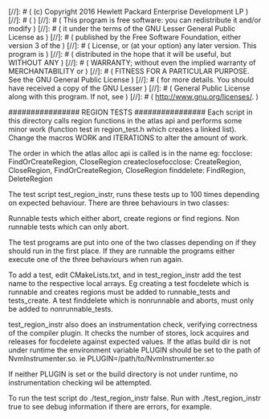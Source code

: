[//]: # ( (c) Copyright 2016 Hewlett Packard Enterprise Development LP         )
[//]: # (                                                                      )
[//]: # ( This program is free software: you can redistribute it and/or modify )
[//]: # ( it under the terms of the GNU Lesser General Public License as       )
[//]: # ( published by the Free Software Foundation, either version 3 of the   )
[//]: # ( License, or (at your option) any later version. This program is      )
[//]: # ( distributed in the hope that it will be useful, but WITHOUT ANY      )
[//]: # ( WARRANTY; without even the implied warranty of MERCHANTABILITY or    )
[//]: # ( FITNESS FOR A PARTICULAR PURPOSE. See the GNU General Public License )
[//]: # ( for more details. You should have received a copy of the GNU Lesser  )
[//]: # ( General Public License along with this program. If not, see          )
[//]: # ( <http://www.gnu.org/licenses/>.                                      )

 

################
REGION TESTS
################
Each script in this directory calls region functions in the atlas
api and performs some minor work (function test in region_test.h which
creates a linked list). Change the macros WORK and ITERATIONS to alter
the amount of work.

The order in which the atlas alloc api is called is in the name eg:
focclose: FindOrCreateRegion, CloseRegion
createclosefocclose: CreateRegion, CloseRegion, FindOrCreateRegion,
CloseRegion 
finddelete: FindRegion, DeleteRegion

The test script test_region_instr, runs these tests up to 100 times
depending on expected behaviour.  There are three behaviours in two
classes:

Runnable tests which either abort, create regions or find regions.
Non runnable tests which can only abort.

The test programs are put into one of the two classes depending on if
they should run in the first place.  If they are runnable the programs
either execute one of the three behaviours when run again.

To add a test, edit CMakeLists.txt, and in test_region_instr add the
test name to the respective local arrays.  Eg creating a test focdelete
which is runnable and creates regions must be added to runnable_tests
and tests_create. A test finddelete which is nonrunnable and aborts,
must only be added to nonrunnable_tests.

test_region_instr also does an instrumentation check, verifying
correctness of the compiler plugin. It checks the number of stores,
lock acquires and releases for focdelete against expected values.
If the atlas build dir is not under runtime the environment variable
PLUGIN should be set to the path of NvmInstrumenter.so.
ie PLUGIN=/path/to/NvmInstrumenter.so

If neither PLUGIN is set or the build directory is not under runtime,
no instrumentation checking wil be attempted.

To run the test script do ./test_region_instr false. Run with
./test_region_instr true to see debug information if there are errors,
for example.
